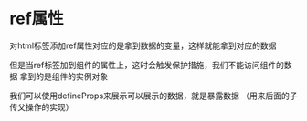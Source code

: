 # ref属性

对html标签添加ref属性对应的是拿到数据的变量，这样就能拿到对应的数据

但是当ref标签加到组件的属性上，这时会触发保护措施，我们不能访问组件的数据
拿到的是组件的实例对象

我们可以使用defineProps来展示可以展示的数据，就是暴露数据
（用来后面的子传父操作的实现）